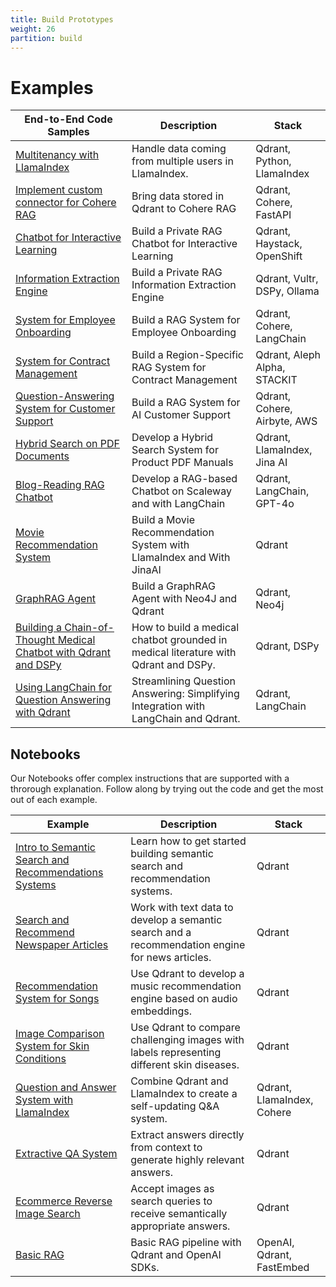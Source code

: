 ```yaml
---
title: Build Prototypes
weight: 26
partition: build 
---
```

# Examples

| End-to-End Code Samples                                                                   | Description                                                       | Stack                                       |   
|---------------------------------------------------------------------------------|-------------------------------------------------------------------|---------------------------------------------|
| [Multitenancy with LlamaIndex](/documentation/examples/llama-index-multitenancy/)          | Handle data coming from multiple users in LlamaIndex.             | Qdrant, Python, LlamaIndex                  |
| [Implement custom connector for Cohere RAG](/documentation/examples/cohere-rag-connector/) | Bring data stored in Qdrant to Cohere RAG                         | Qdrant, Cohere, FastAPI                     |
| [Chatbot for Interactive Learning](/documentation/examples/rag-chatbot-red-hat-openshift-haystack/)                                 | Build a Private RAG Chatbot for Interactive Learning              | Qdrant, Haystack, OpenShift                                      |  
| [Information Extraction Engine](/documentation/examples/rag-chatbot-vultr-dspy-ollama/)                                 | Build a Private RAG Information Extraction Engine               | Qdrant, Vultr, DSPy, Ollama                                      |  
| [System for Employee Onboarding](/documentation/examples/natural-language-search-oracle-cloud-infrastructure-cohere-langchain/)                                 | Build a RAG System for Employee Onboarding               | Qdrant, Cohere, LangChain                                      |  
| [System for Contract Management](/documentation/examples/rag-contract-management-stackit-aleph-alpha/)                                 | Build a Region-Specific RAG System for Contract Management              | Qdrant, Aleph Alpha, STACKIT                                      |  
| [Question-Answering System for Customer Support](/documentation/examples/rag-customer-support-cohere-airbyte-aws/)                                 | Build a RAG System for AI Customer Support               | Qdrant, Cohere, Airbyte, AWS                                      |  
| [Hybrid Search on PDF Documents](/documentation/examples/hybrid-search-llamaindex-jinaai/)                                 | Develop a Hybrid Search System for Product PDF Manuals                | Qdrant, LlamaIndex, Jina AI   
| [Blog-Reading RAG Chatbot](/documentation/examples/rag-chatbot-scaleway/)                                 | Develop a RAG-based Chatbot on Scaleway and with LangChain                | Qdrant, LangChain, GPT-4o   
| [Movie Recommendation System](/documentation/examples/recommendation-system-ovhcloud/)                                 | Build a Movie Recommendation System with LlamaIndex and With JinaAI             | Qdrant |
| [GraphRAG Agent](/documentation/examples/graphrag-qdrant-neo4j/)                                 | Build a GraphRAG Agent with Neo4J and Qdrant               | Qdrant, Neo4j |
| [Building a Chain-of-Thought Medical Chatbot with Qdrant and DSPy](/documentation/examples/Qdrant-DSPy-medicalbot/)                                 | How to build a medical chatbot grounded in medical literature with Qdrant and DSPy.              | Qdrant, DSPy |
| [Using LangChain for Question Answering with Qdrant](/documentation/examples/using-langchain/)                                 | Streamlining Question Answering: Simplifying Integration with LangChain and Qdrant.              | Qdrant, LangChain | 



## Notebooks

Our Notebooks offer complex instructions that are supported with a throrough explanation. Follow along by trying out the code and get the most out of each example.

| Example                                                                                                                                                                                                                               | Description                                                                                     | Stack                      |   
|---------------------------------------------------------------------------------------------------------------------------------------------------------------------------------------------------------------------------------------|-------------------------------------------------------------------------------------------------|----------------------------|
| [Intro to Semantic Search and Recommendations Systems](https://githubtocolab.com/qdrant/examples/blob/master/qdrant_101_getting_started/getting_started.ipynb)                                                                        | Learn how to get started building semantic search and recommendation systems.                   | Qdrant                     | 
| [Search and Recommend Newspaper Articles](https://githubtocolab.com/qdrant/examples/blob/master/qdrant_101_text_data/qdrant_and_text_data.ipynb)                                                                                      | Work with text data to develop a semantic search and a recommendation engine for news articles. | Qdrant                     | 
| [Recommendation System for Songs](https://githubtocolab.com/qdrant/examples/blob/master/qdrant_101_audio_data/03_qdrant_101_audio.ipynb)                                                                                              | Use Qdrant to develop a music recommendation engine based on audio embeddings.                  | Qdrant                     | 
| [Image Comparison System for Skin Conditions](https://colab.research.google.com/github/qdrant/examples/blob/master/qdrant_101_image_data/04_qdrant_101_cv.ipynb)                                                                      | Use Qdrant to compare challenging images with labels representing different skin diseases.      | Qdrant                     | 
| [Question and Answer System with LlamaIndex](https://github.com/qdrant/examples/blob/949669f001a03131afebf2ecd1e0ce63cab01c81/llama_index_recency/Qdrant%20and%20LlamaIndex%20%E2%80%94%20A%20new%20way%20to%20keep%20your%20Q%26A%20systems%20up-to-date.ipynb) | Combine Qdrant and LlamaIndex to create a self-updating Q&A system.                             | Qdrant, LlamaIndex, Cohere | 
| [Extractive QA System](https://githubtocolab.com/qdrant/examples/blob/master/extractive_qa/extractive-question-answering.ipynb)                                                                                                       | Extract answers directly from context to generate highly relevant answers.                      | Qdrant                     | 
| [Ecommerce Reverse Image Search](https://githubtocolab.com/qdrant/examples/blob/master/ecommerce_reverse_image_search/ecommerce-reverse-image-search.ipynb)                                                                           | Accept images as search queries to receive semantically appropriate answers.                    | Qdrant                     | 
| [Basic RAG](https://githubtocolab.com/qdrant/examples/blob/master/rag-openai-qdrant/rag-openai-qdrant.ipynb)                                                                                                                          | Basic RAG pipeline with Qdrant and OpenAI SDKs.                                                  | OpenAI, Qdrant, FastEmbed  |

